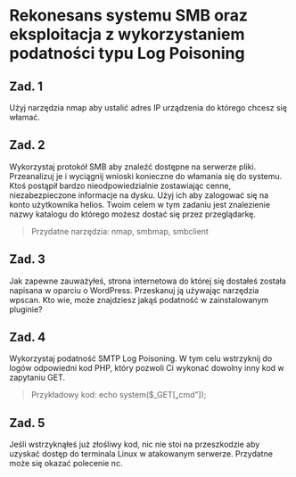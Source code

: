 # Rekonesans systemu SMB oraz eksploitacja z wykorzystaniem podatności typu Log Poisoning

## Zad. 1
Użyj narzędzia nmap aby ustalić adres IP urządzenia do którego chcesz się włamać.

## Zad. 2
Wykorzystaj protokół SMB aby znaleźć dostępne na serwerze pliki. Przeanalizuj je i wyciągnij wnioski konieczne do włamania się do systemu. Ktoś postąpił bardzo nieodpowiedzialnie zostawiając cenne, niezabezpieczone informacje na dysku. Użyj ich aby zalogować się na konto użytkownika helios.
Twoim celem w tym zadaniu jest znalezienie nazwy katalogu do którego możesz dostać się przez przeglądarkę.
> Przydatne narzędzia: nmap, smbmap, smbclient

## Zad. 3
Jak zapewne zauważyłeś, strona internetowa do której się dostałeś została napisana w oparciu o WordPress. Przeskanuj ją używając narzędzia wpscan. Kto wie, może znajdziesz jakąś podatność w zainstalowanym pluginie?

## Zad. 4
Wykorzystaj podatność SMTP Log Poisoning. W tym celu wstrzyknij do logów odpowiedni kod PHP, który pozwoli Ci wykonać dowolny inny kod w zapytaniu GET.
> Przykładowy kod: echo system($_GET[„cmd”]);

## Zad. 5
Jeśli wstrzyknąłeś już złośliwy kod, nic nie stoi na przeszkodzie aby uzyskać dostęp do terminala Linux w atakowanym serwerze. Przydatne może się okazać polecenie nc.
